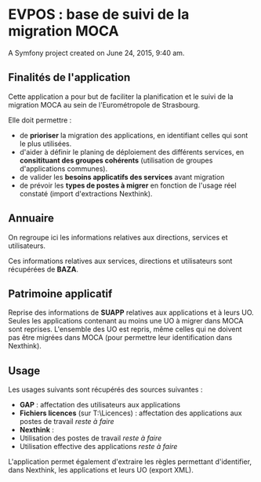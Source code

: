 EVPOS : base de suivi de la migration MOCA
=====

A Symfony project created on June 24, 2015, 9:40 am.

Finalités de l'application
----
Cette application a pour but de faciliter la planification et le suivi de la migration MOCA au sein de l'Eurométropole de Strasbourg.

Elle doit permettre :
- de **prioriser** la migration des applications, en identifiant celles qui sont le plus utilisées.
- d'aider à définir le planing de déploiement des différents services, en **consitituant des groupes cohérents** (utilisation de groupes d'applications communes).
- de valider les **besoins applicatifs des services** avant migration
- de prévoir les **types de postes à migrer** en fonction de l'usage réel constaté (import d'extractions Nexthink).

Annuaire
---

On regroupe ici les informations relatives aux directions, services et utilisateurs. 

Ces informations relatives aux services, directions et utilisateurs sont récupérées de **BAZA**.

Patrimoine applicatif
---

Reprise des informations de **SUAPP** relatives aux applications et à leurs UO. Seules les applications contenant au moins une UO à migrer dans MOCA sont reprises. L'ensemble des UO est repris, même celles qui ne doivent pas être migrées dans MOCA (pour permettre leur identification dans Nexthink).

Usage
---

Les usages suivants sont récupérés des sources suivantes :

- **GAP** : affectation des utilisateurs aux applications
- **Fichiers licences** (sur T:\Licences) : affectation des applications aux postes de travail *reste à faire*
- **Nexthink** :
 - Utilisation des postes de travail *reste à faire*
 - Utilisation effective des applications *reste à faire*
 
L'application permet également d'extraire les règles permettant d'identifier, dans Nexthink, les applications et leurs UO (export XML).
